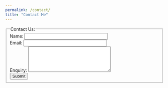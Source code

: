 ```yaml
---
permalink: /contact/
title: "Contact Me"
---
```


<form id="contact-form" action="https://formspree.io/f/xqazjjbz" method="POST">
  <fieldset>
    <legend>Contact Us:</legend>
    Name: <input type="text" name="name" size="30" required><br>
    Email: <input type="email" name="email" size="30" required><br>
    Enquiry: <textarea name="enquiry" rows="5" cols="30" required></textarea><br>
    <button type="submit">Submit</button>
  </fieldset>
</form>

<script src="/assets/js/form-handler.js"></script>
